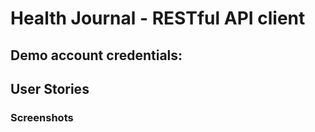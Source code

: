 # Health Journal - RESTful API client

## Demo account credentials: 

## User Stories

### Screenshots